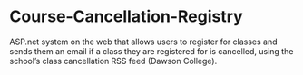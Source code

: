 Course-Cancellation-Registry
============================

 ASP.net system on the web that allows users to register for classes and sends them an email if a class they are registered for is cancelled, using the school’s class cancellation RSS feed (Dawson College).
